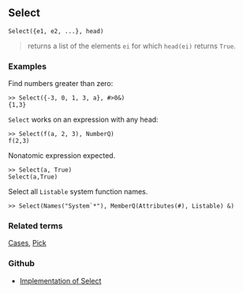 ## Select

```
Select({e1, e2, ...}, head)
```

> returns a list of the elements `ei` for which `head(ei)` returns `True`.

### Examples

Find numbers greater than zero:

```
>> Select({-3, 0, 1, 3, a}, #>0&)
{1,3}
```

`Select` works on an expression with any head:

```
>> Select(f(a, 2, 3), NumberQ)
f(2,3)
```

Nonatomic expression expected.

```
>> Select(a, True) 
Select(a,True)
```

Select all `Listable` system function names.

```
>> Select(Names("System`*"), MemberQ(Attributes(#), Listable) &)

```

### Related terms 
[Cases](Cases.md), [Pick](Pick.md)

### Github

* [Implementation of Select](https://github.com/axkr/symja_android_library/blob/master/symja_android_library/matheclipse-core/src/main/java/org/matheclipse/core/builtin/ListFunctions.java#L6591) 
